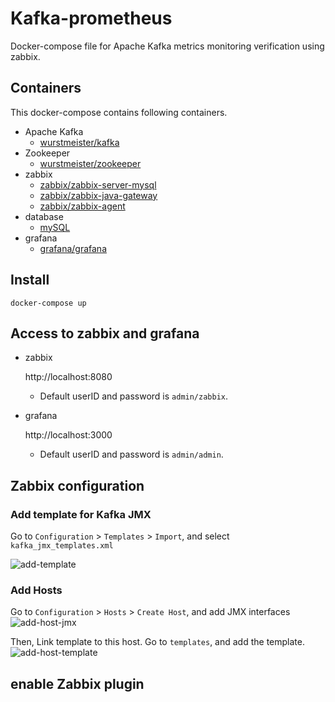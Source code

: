 # Kafka-prometheus

Docker-compose file for Apache Kafka metrics monitoring verification using zabbix.

## Containers

This docker-compose contains following containers.
- Apache Kafka
  - [wurstmeister/kafka](https://hub.docker.com/r/wurstmeister/kafka/)
- Zookeeper
  - [wurstmeister/zookeeper](https://hub.docker.com/r/wurstmeister/zookeeper/)
- zabbix
  - [zabbix/zabbix-server-mysql](https://hub.docker.com/r/zabbix/zabbix-server-mysql/tags/)
  - [zabbix/zabbix-java-gateway](https://hub.docker.com/r/zabbix/zabbix-java-gateway/)
  - [zabbix/zabbix-agent](https://hub.docker.com/r/zabbix/zabbix-agent)
- database
  - [mySQL](https://hub.docker.com/_/mysql)
- grafana
  - [grafana/grafana](https://hub.docker.com/r/grafana/grafana/)

## Install

`docker-compose up`

## Access to zabbix and grafana

- zabbix

  http://localhost:8080
  * Default userID and password is `admin/zabbix`.

- grafana

  http://localhost:3000
  * Default userID and password is `admin/admin`.

## Zabbix configuration
### Add template for Kafka JMX
Go to `Configuration` > `Templates` > `Import`, and select `kafka_jmx_templates.xml`

![add-template](https://github.com/takzok/kafka-zabbix/blob/master/doc/images/zabbix-add-template.png)

### Add Hosts
Go to `Configuration` > `Hosts` > `Create Host`, and add JMX interfaces
![add-host-jmx](https://github.com/takzok/kafka-zabbix/blob/master/doc/images/zabbix-add-host-jmx.png)

Then, Link template to this host.
Go to `templates`, and add the template.
![add-host-template](https://github.com/takzok/kafka-zabbix/blob/master/doc/images/zabbix-add-host-templates.png)


## enable Zabbix plugin
